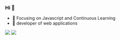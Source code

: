 
### Hi 👋

- :orange_book: Focusing on Javascript and Continuous Learning
- :hammer: developer of web applications

<img src="https://github-readme-stats.vercel.app/api/top-langs/?layout=compact&username=Dreams-d"/>
<img src="https://github-readme-stats.vercel.app/api?username=Dreams-d&show_icons=true&icon_color=CE1D2D&text_color=718096&bg_color=ffffff&hide_title=true" />

